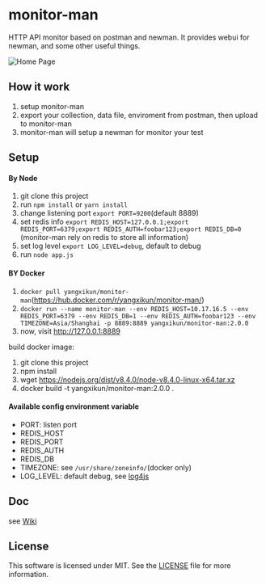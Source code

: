 # monitor-man

HTTP API monitor based on postman and newman. It provides webui for newman, and some other useful things.

![Home Page](https://github.com/yangxikun/monitor-man/raw/master/static/images/home.png)

## How it work

1. setup monitor-man
1. export your collection, data file, enviroment from postman, then upload to monitor-man
1. monitor-man will setup a newman for monitor your test

## Setup

#### By Node

1. git clone this project
1. run `npm install` or `yarn install`
1. change listening port `export PORT=9200`(default 8889)
1. set redis info `export REDIS_HOST=127.0.0.1;export REDIS_PORT=6379;export REDIS_AUTH=foobar123;export REDIS_DB=0` (monitor-man rely on redis to store all information)
1. set log level `export LOG_LEVEL=debug`, default to debug
1. run `node app.js`

#### BY Docker

1. `docker pull yangxikun/monitor-man`(https://hub.docker.com/r/yangxikun/monitor-man/)
1. `docker run --name monitor-man --env REDIS_HOST=10.17.16.5 --env REDIS_PORT=6379 --env REDIS_DB=1 --env REDIS_AUTH=foobar123 --env TIMEZONE=Asia/Shanghai -p 8889:8889 yangxikun/monitor-man:2.0.0`
1. now, visit http://127.0.0.1:8889

build docker image:

1. git clone this project
1. npm install
1. wget https://nodejs.org/dist/v8.4.0/node-v8.4.0-linux-x64.tar.xz
1. docker build -t yangxikun/monitor-man:2.0.0 .

#### Available config environment variable

* PORT: listen port
* REDIS_HOST
* REDIS_PORT
* REDIS_AUTH
* REDIS_DB
* TIMEZONE: see `/usr/share/zoneinfo/`(docker only)
* LOG_LEVEL: default debug, see [log4js](https://www.npmjs.com/package/log4js)

## Doc
see [Wiki](https://github.com/yangxikun/monitor-man/wiki)

## License
This software is licensed under MIT. See the [LICENSE](LICENSE) file for more information.
